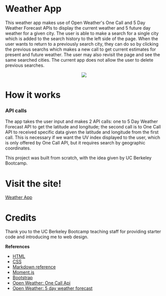 # Weather App
This weather app makes use of Open Weather's One Call and 5 Day Weather Forecast APIs to display the current weather and 5 future day weather for a given city. The user is able to make a search for a single city which is added to the search history to the left side of the page. When the user wants to return to a previously search city, they can do so by clicking the previous searchs which makes a new call to get current estimates for present and future weather. The user may also revisit the page and see the same searched cities. The current app does not allow the user to delete previous searches.

<p align="center">
	<img src="https://media.giphy.com/media/GmJLPBNzeo6enYNkqw/giphy.gif">
<p>

# How it works

### API calls
The app takes the user input and makes 2 API calls: one to 5 Day Weather Forecast API to get the latitude and longitude; the second call is to One Call API to received specific data given the latitude and longitude from the first call. This is necessary if we want the UV index displayed to the user, which is only offered by One Call API, but it requires search by geographic coordinates. 

This project was built from scratch, with the idea given by UC Berkeley Bootcamp.

### 

# Visit the site!
[Weather App](https://dmartin4820.github.io/weather-app)


# Credits
Thank you to the UC Berkeley Bootcamp teaching staff for providing starter code and introducing me to web design.

**References**
* [HTML](https://www.w3schools.com/html/default.asp)
* [CSS](https://www.w3schools.com/css/default.asp)
* [Markdown reference](https://guides.github.com/features/mastering-markdown/)
* [Moment.js](https://momentjs.com/docs/#/use-it/)
* [Bootstrap](https://getbootstrap.com/)
* [Open Weather: One Call Api](https://openweathermap.org/api/one-call-api)
* [Open Weather: 5 day weather forecast](https://openweathermap.org/forecast5)

